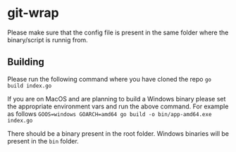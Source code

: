 # git-wrap

Please make sure that the config file is present in the same folder where the binary/script is runnig from.

## Building

Please run the following command where you have cloned the repo
`go build index.go`

If you are on MacOS and are planning to build a Windows binary please set the appropriate environment vars and run the above command. For example as follows
`GOOS=windows GOARCH=amd64 go build -o bin/app-amd64.exe index.go`

There should be a binary present in the root folder. Windows binaries will be present in the `bin` folder.
